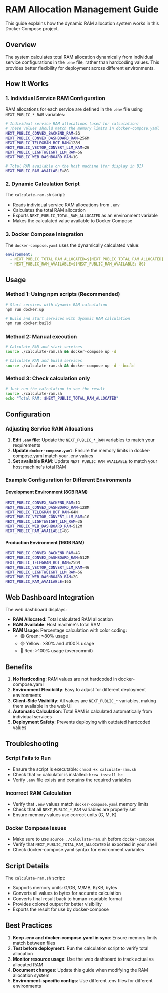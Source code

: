 # RAM Allocation Management Guide

This guide explains how the dynamic RAM allocation system works in this Docker Compose project.

## Overview

The system calculates total RAM allocation dynamically from individual service configurations in the `.env` file, rather than hardcoding values. This provides better flexibility for deployment across different environments.

## How It Works

### 1. Individual Service RAM Configuration

RAM allocations for each service are defined in the `.env` file using `NEXT_PUBLIC_*_RAM` variables:

```bash
# Individual service RAM allocations (used for calculation)
# These values should match the memory limits in docker-compose.yaml
NEXT_PUBLIC_CONVEX_BACKEND_RAM=2G
NEXT_PUBLIC_CONVEX_DASHBOARD_RAM=256M
NEXT_PUBLIC_TELEGRAM_BOT_RAM=128M
NEXT_PUBLIC_VECTOR_CONVERT_LLM_RAM=2G
NEXT_PUBLIC_LIGHTWEIGHT_LLM_RAM=6G
NEXT_PUBLIC_WEB_DASHBOARD_RAM=1G

# Total RAM available on the host machine (for display in UI)
NEXT_PUBLIC_RAM_AVAILABLE=8G
```

### 2. Dynamic Calculation Script

The `calculate-ram.sh` script:
- Reads individual service RAM allocations from `.env`
- Calculates the total RAM allocation
- Exports `NEXT_PUBLIC_TOTAL_RAM_ALLOCATED` as an environment variable
- Makes the calculated value available to Docker Compose

### 3. Docker Compose Integration

The `docker-compose.yaml` uses the dynamically calculated value:

```yaml
environment:
  - NEXT_PUBLIC_TOTAL_RAM_ALLOCATED=${NEXT_PUBLIC_TOTAL_RAM_ALLOCATED}
  - NEXT_PUBLIC_RAM_AVAILABLE=${NEXT_PUBLIC_RAM_AVAILABLE:-8G}
```

## Usage

### Method 1: Using npm scripts (Recommended)

```bash
# Start services with dynamic RAM calculation
npm run docker:up

# Build and start services with dynamic RAM calculation
npm run docker:build
```

### Method 2: Manual execution

```bash
# Calculate RAM and start services
source ./calculate-ram.sh && docker-compose up -d

# Calculate RAM and build services
source ./calculate-ram.sh && docker-compose up -d --build
```

### Method 3: Check calculation only

```bash
# Just run the calculation to see the result
source ./calculate-ram.sh
echo "Total RAM: $NEXT_PUBLIC_TOTAL_RAM_ALLOCATED"
```

## Configuration

### Adjusting Service RAM Allocations

1. **Edit `.env` file**: Update the `NEXT_PUBLIC_*_RAM` variables to match your requirements
2. **Update `docker-compose.yaml`**: Ensure the memory limits in docker-compose.yaml match your .env values
3. **Set available RAM**: Update `NEXT_PUBLIC_RAM_AVAILABLE` to match your host machine's total RAM

### Example Configuration for Different Environments

#### Development Environment (8GB RAM)
```bash
NEXT_PUBLIC_CONVEX_BACKEND_RAM=1G
NEXT_PUBLIC_CONVEX_DASHBOARD_RAM=128M
NEXT_PUBLIC_TELEGRAM_BOT_RAM=64M
NEXT_PUBLIC_VECTOR_CONVERT_LLM_RAM=1G
NEXT_PUBLIC_LIGHTWEIGHT_LLM_RAM=3G
NEXT_PUBLIC_WEB_DASHBOARD_RAM=512M
NEXT_PUBLIC_RAM_AVAILABLE=8G
```

#### Production Environment (16GB RAM)
```bash
NEXT_PUBLIC_CONVEX_BACKEND_RAM=4G
NEXT_PUBLIC_CONVEX_DASHBOARD_RAM=512M
NEXT_PUBLIC_TELEGRAM_BOT_RAM=256M
NEXT_PUBLIC_VECTOR_CONVERT_LLM_RAM=4G
NEXT_PUBLIC_LIGHTWEIGHT_LLM_RAM=6G
NEXT_PUBLIC_WEB_DASHBOARD_RAM=2G
NEXT_PUBLIC_RAM_AVAILABLE=16G
```

## Web Dashboard Integration

The web dashboard displays:
- **RAM Allocated**: Total calculated RAM allocation
- **RAM Available**: Host machine's total RAM
- **RAM Usage**: Percentage calculation with color coding:
  - 🟢 Green: ≤80% usage
  - 🟡 Yellow: >80% and ≤100% usage
  - 🔴 Red: >100% usage (overcommit)

## Benefits

1. **No Hardcoding**: RAM values are not hardcoded in docker-compose.yaml
2. **Environment Flexibility**: Easy to adjust for different deployment environments
3. **Client-Side Visibility**: All values are `NEXT_PUBLIC_*` variables, making them available in the web UI
4. **Automatic Calculation**: Total RAM is calculated automatically from individual services
5. **Deployment Safety**: Prevents deploying with outdated hardcoded values

## Troubleshooting

### Script Fails to Run
- Ensure the script is executable: `chmod +x calculate-ram.sh`
- Check that `bc` calculator is installed: `brew install bc`
- Verify `.env` file exists and contains the required variables

### Incorrect RAM Calculation
- Verify that `.env` values match `docker-compose.yaml` memory limits
- Check that all `NEXT_PUBLIC_*_RAM` variables are properly set
- Ensure memory values use correct units (G, M, K)

### Docker Compose Issues
- Make sure to use `source ./calculate-ram.sh` before `docker-compose`
- Verify that `NEXT_PUBLIC_TOTAL_RAM_ALLOCATED` is exported in your shell
- Check docker-compose.yaml syntax for environment variables

## Script Details

The `calculate-ram.sh` script:
- Supports memory units: G/GB, M/MB, K/KB, bytes
- Converts all values to bytes for accurate calculation
- Converts final result back to human-readable format
- Provides colored output for better visibility
- Exports the result for use by docker-compose

## Best Practices

1. **Keep .env and docker-compose.yaml in sync**: Ensure memory limits match between files
2. **Test before deployment**: Run the calculation script to verify total allocation
3. **Monitor resource usage**: Use the web dashboard to track actual vs allocated RAM
4. **Document changes**: Update this guide when modifying the RAM allocation system
5. **Environment-specific configs**: Use different .env files for different environments
